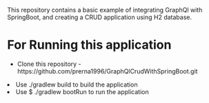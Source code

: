 This repository contains a basic example of integrating GraphQl with SpringBoot, and creating a CRUD application using H2 database.

<h1> For Running this application</h1>
<ul><li>Clone this repository - https://github.com/prerna1996/GraphQlCrudWithSpringBoot.git </li></ul>
<li> Use  ./gradlew build  to build the application </li>
<li> Use $ ./gradlew bootRun to run the application </li>
